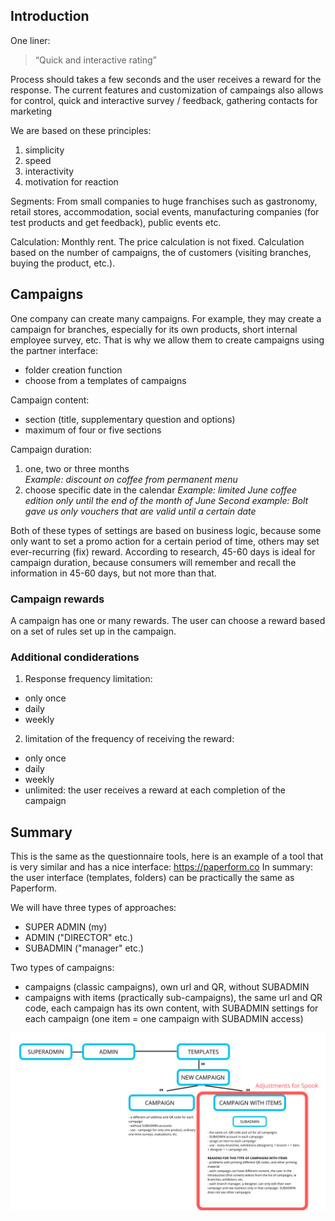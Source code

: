 ## Introduction
One liner:
> “Quick and interactive rating”

Process should takes a few seconds and the user receives a reward for the response.
The current features and customization of campaings also allows for control, quick and interactive survey / feedback, gathering contacts for marketing

We are based on these principles:
1) simplicity
2) speed
3) interactivity
4) motivation for reaction

Segments:
From small companies to huge franchises such as gastronomy, retail stores, accommodation, social events, manufacturing companies (for test products and get feedback), public events etc.

Calculation:
Monthly rent. The price calculation is not fixed. Calculation based on the number of campaigns, the
of customers (visiting branches, buying the product, etc.).

## Campaigns
One company can create many campaigns. For example, they may create a campaign for branches, especially for its own products, short internal employee survey, etc. That is why we allow them to create campaigns using the partner interface:
- folder creation function
- choose from a templates of campaigns

Campaign content:
- section (title, supplementary question and options)
- maximum of four or five sections

Campaign duration:
1) one, two or three months  
   _Example: discount on coffee from permanent menu_
2) choose specific date in the calendar
   _Example: limited June coffee edition only until the end of the month of June_
   _Second example: Bolt gave us only vouchers that are valid until a certain date_

Both of these types of settings are based on business logic, because some only want to set a promo action for a certain period of time, others may set ever-recurring (fix) reward. According to research, 45-60 days is ideal for campaign duration, because consumers will remember and recall the information in 45-60 days, but not more than that.

### Campaign rewards
A campaign has one or many rewards. The user can choose a reward based on a set of rules set up in the campaign.

### Additional condiderations
1) Response frequency limitation:
- only once
- daily
- weekly
2) limitation of the frequency of receiving the reward:
- only once
- daily
- weekly
- unlimited: the user receives a reward at each completion of the campaign

## Summary

This is the same as the questionnaire tools, here is an example of a tool that is very similar and has a nice interface: https://paperform.co
In summary: the user interface (templates, folders) can be practically the same as Paperform.

We will have three types of approaches:
- SUPER ADMIN (my) 
- ADMIN ("DIRECTOR" etc.) 
- SUBADMIN ("manager" etc.)

Two types of campaigns:
- campaigns (classic campaigns), own url and QR, without SUBADMIN
- campaigns with items (practically sub-campaigns), the same url and QR code, each campaign has its own content, with SUBADMIN settings for each campaign (one item = one campaign with SUBADMIN access)

![Structure](./structure.png)